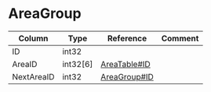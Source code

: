 # AreaGroup

| Column | Type | Reference | Comment |
|--------|------|-----------|---------|
|ID|int32|||
|AreaID|int32[6]|[AreaTable#ID](AreaTable.md)||
|NextAreaID|int32|[AreaGroup#ID](AreaGroup.md)||
